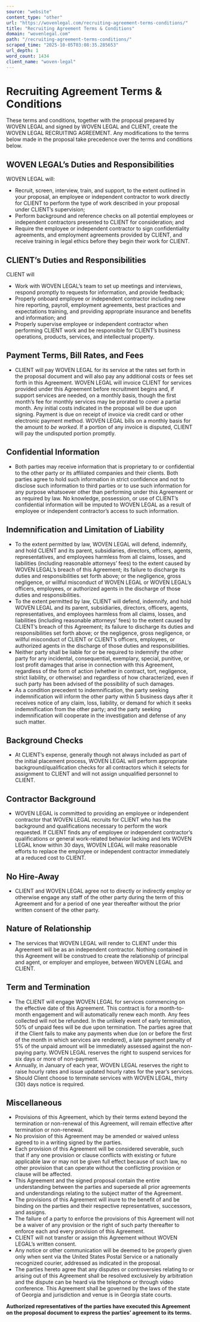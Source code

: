 ```yaml
---
source: "website"
content_type: "other"
url: "https://wovenlegal.com/recruiting-agreement-terms-conditions/"
title: "Recruiting Agreement Terms & Conditions"
domain: "wovenlegal.com"
path: "/recruiting-agreement-terms-conditions/"
scraped_time: "2025-10-05T03:08:35.285653"
url_depth: 1
word_count: 1434
client_name: "woven-legal"
---
```


# Recruiting Agreement Terms & Conditions

These terms and conditions, together with the proposal prepared by WOVEN LEGAL and signed by WOVEN LEGAL and CLIENT, create the WOVEN LEGAL RECRUITING AGREEMENT. Any modifications to the terms below made in the proposal take precedence over the terms and conditions below.

## WOVEN LEGAL’s Duties and Responsibilities

WOVEN LEGAL will:

* Recruit, screen, interview, train, and support, to the extent outlined in your proposal, an employee or independent contractor to work directly for CLIENT to perform the type of work described in your proposal under CLIENT’s supervision;
* Perform background and reference checks on all potential employees or independent contractors presented to CLIENT for consideration; and
* Require the employee or independent contractor to sign confidentiality agreements, and employment agreements provided by CLIENT, and receive training in legal ethics before they begin their work for CLIENT.

## CLIENT’s Duties and Responsibilities

CLIENT will

* Work with WOVEN LEGAL’s team to set up meetings and interviews, respond promptly to requests for information, and provide feedback;
* Properly onboard employee or independent contractor including new hire reporting, payroll, employment agreements, best practices and expectations training, and providing appropriate insurance and benefits and information; and
* Properly supervise employee or independent contractor when performing CLIENT work and be responsible for CLIENT’s business operations, products, services, and intellectual property.

## Payment Terms, Bill Rates, and Fees

* CLIENT will pay WOVEN LEGAL for its service at the rates set forth in the proposal document and will also pay any additional costs or fees set forth in this Agreement. WOVEN LEGAL will invoice CLIENT for services provided under this Agreement before recruitment begins and, if support services are needed, on a monthly basis, though the first month’s fee for monthly services may be prorated to cover a partial month. Any initial costs indicated in the proposal will be due upon signing. Payment is due on receipt of invoice via credit card or other electronic payment method. WOVEN LEGAL bills on a monthly basis for the amount _to be worked_. If a portion of any invoice is disputed, CLIENT will pay the undisputed portion promptly.

## Confidential Information

* Both parties may receive information that is proprietary to or confidential to the other party or its affiliated companies and their clients. Both parties agree to hold such information in strict confidence and not to disclose such information to third parties or to use such information for any purpose whatsoever other than performing under this Agreement or as required by law. No knowledge, possession, or use of CLIENT’s confidential information will be imputed to WOVEN LEGAL as a result of employee or independent contractor’s access to such information.

## Indemnification and Limitation of Liability

* To the extent permitted by law, WOVEN LEGAL will defend, indemnify, and hold CLIENT and its parent, subsidiaries, directors, officers, agents, representatives, and employees harmless from all claims, losses, and liabilities (including reasonable attorneys’ fees) to the extent caused by WOVEN LEGAL’s breach of this Agreement; its failure to discharge its duties and responsibilities set forth above; or the negligence, gross negligence, or willful misconduct of WOVEN LEGAL or WOVEN LEGAL’s officers, employees, or authorized agents in the discharge of those duties and responsibilities.
* To the extent permitted by law, CLIENT will defend, indemnify, and hold WOVEN LEGAL and its parent, subsidiaries, directors, officers, agents, representatives, and employees harmless from all claims, losses, and liabilities (including reasonable attorneys’ fees) to the extent caused by CLIENT’s breach of this Agreement; its failure to discharge its duties and responsibilities set forth above; or the negligence, gross negligence, or willful misconduct of CLIENT or CLIENT’s officers, employees, or authorized agents in the discharge of those duties and responsibilities.
* Neither party shall be liable for or be required to indemnify the other party for any incidental, consequential, exemplary, special, punitive, or lost profit damages that arise in connection with this Agreement, regardless of the form of action (whether in contract, tort, negligence, strict liability, or otherwise) and regardless of how characterized, even if such party has been advised of the possibility of such damages.
* As a condition precedent to indemnification, the party seeking indemnification will inform the other party within 5 business days after it receives notice of any claim, loss, liability, or demand for which it seeks indemnification from the other party; and the party seeking indemnification will cooperate in the investigation and defense of any such matter.

## Background Checks

* At CLIENT’s expense, generally though not always included as part of the initial placement process, WOVEN LEGAL will perform appropriate background/qualification checks for all contractors which it selects for assignment to CLIENT and will not assign unqualified personnel to CLIENT.

## Contractor Background

* WOVEN LEGAL is committed to providing an employee or independent contractor that WOVEN LEGAL recruits for CLIENT who has the background and qualifications necessary to perform the work requested. If CLIENT finds any of employee or independent contractor’s qualifications or general work-related behavior lacking and lets WOVEN LEGAL know within 30 days, WOVEN LEGAL will make reasonable efforts to replace the employee or independent contractor immediately at a reduced cost to CLIENT.

## No Hire-Away

* CLIENT and WOVEN LEGAL agree not to directly or indirectly employ or otherwise engage any staff of the other party during the term of this Agreement and for a period of one year thereafter without the prior written consent of the other party.

## Nature of Relationship

* The services that WOVEN LEGAL will render to CLIENT under this Agreement will be as an independent contractor. Nothing contained in this Agreement will be construed to create the relationship of principal and agent, or employer and employee, between WOVEN LEGAL and CLIENT.

## Term and Termination

* The CLIENT will engage WOVEN LEGAL for services commencing on the effective date of this Agreement. This contract is for a month-to-month engagement and will automatically renew each month. Any fees collected will not be refunded. In the unlikely event of early termination, 50% of unpaid fees will be due upon termination. The parties agree that if the Client fails to make any payments when due (on or before the first of the month in which services are rendered), a late payment penalty of 5% of the unpaid amount will be immediately assessed against the non-paying party. WOVEN LEGAL reserves the right to suspend services for six days or more of non-payment.
* Annually, in January of each year, WOVEN LEGAL reserves the right to raise hourly rates and issue updated hourly rates for the year’s services.
* Should Client choose to terminate services with WOVEN LEGAL, thirty (30) days notice is required.

## Miscellaneous

* Provisions of this Agreement, which by their terms extend beyond the termination or non-renewal of this Agreement, will remain effective after termination or non-renewal.
* No provision of this Agreement may be amended or waived unless agreed to in a writing signed by the parties.
* Each provision of this Agreement will be considered severable, such that if any one provision or clause conflicts with existing or future applicable law or may not be given full effect because of such law, no other provision that can operate without the conflicting provision or clause will be affected.
* This Agreement and the signed proposal contain the entire understanding between the parties and supersede all prior agreements and understandings relating to the subject matter of the Agreement.
* The provisions of this Agreement will inure to the benefit of and be binding on the parties and their respective representatives, successors, and assigns.
* The failure of a party to enforce the provisions of this Agreement will not be a waiver of any provision or the right of such party thereafter to enforce each and every provision of this Agreement.
* CLIENT will not transfer or assign this Agreement without WOVEN LEGAL’s written consent.
* Any notice or other communication will be deemed to be properly given only when sent via the United States Postal Service or a nationally recognized courier, addressed as indicated in the proposal.
* The parties hereto agree that any disputes or controversies relating to or arising out of this Agreement shall be resolved exclusively by arbitration and the dispute can be heard via the telephone or through video conference. This Agreement shall be governed by the laws of the state of Georgia and jurisdiction and venue is in Georgia state courts.

**Authorized representatives of the parties have executed this Agreement on the proposal document to express the parties’ agreement to its terms.**